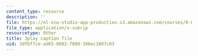 ```yaml
---
content_type: resource
description: ''
file: https://ol-ocw-studio-app-production.s3.amazonaws.com/courses/8-851-effective-field-theory-spring-2013/3dfbf7cead650602f00d39bec1807c03_wwSNCM7e9VA.srt
file_type: application/x-subrip
resourcetype: Other
title: 3play caption file
uid: 3dfbf7ce-ad65-0602-f00d-39bec1807c03
---
```

